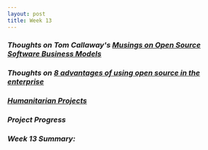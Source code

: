 ```yaml
---
layout: post
title: Week 13
---
```

### **_Thoughts on Tom Callaway's [Musings on Open Source Software Business Models](https://spot.livejournal.com/327801.html)_**  
### **_Thoughts on [8 advantages of using open source in the enterprise](https://enterprisersproject.com/article/2015/1/top-advantages-open-source-offers-over-proprietary-solutions)_**  
### **_[Humanitarian Projects](https://opensource.com/tags/humanitarian)_**  
### **_Project Progress_**    
### **_Week 13 Summary:_**    
<!--
Write your comments about Tom Callaway's blog post.
The second article is intended to convince CIO's about the importance of open source for companies. What are your reactions to this article?
Would you want to work in a company that only produced open source software? Why or why not? What would your dream job be? How would you like to see the business of software production in ten years?
Read this article: https://opensource.com/tags/humanitarian, and browse the projects listed there. Pick one that interests you and write about it in your blog post for Week 13.
-->
